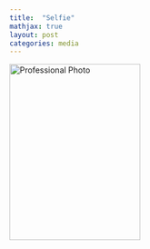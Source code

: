 ```yaml
---
title:  "Selfie"
mathjax: true
layout: post
categories: media
---
```


<img src="https://github.com/yantdu/yantdu.github.io/blob/main/image/IMG_1740.jpeg?raw=true" width="230" height="310" alt="Professional Photo">
